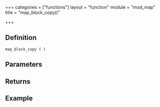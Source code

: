 +++
categories = ["functions"]
layout = "function"
module = "mod_map"
title = "map_block_copy()"

+++

## Definition

    map_block_copy ( )

## Parameters

## Returns

## Example
